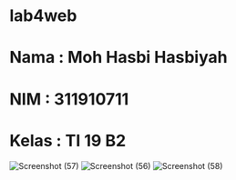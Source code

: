 # lab4web
# Nama : Moh Hasbi Hasbiyah
# NIM : 311910711
# Kelas : TI 19 B2

![Screenshot (57)](https://user-images.githubusercontent.com/81578584/115329572-afc85f00-a1bc-11eb-82c3-cdbbefb150fd.png)
![Screenshot (56)](https://user-images.githubusercontent.com/81578584/115329582-b2c34f80-a1bc-11eb-8a32-68379c31262d.png)
![Screenshot (58)](https://user-images.githubusercontent.com/81578584/115329587-b48d1300-a1bc-11eb-9a63-d2593a9f2da6.png)
